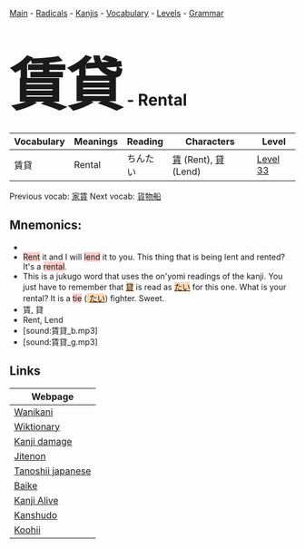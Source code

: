 <style> bigfont {font-size: 100px}</style>
[Main](../README.md) -
[Radicals](../radicals.md) -
[Kanjis](../kanjis.md) -
[Vocabulary](../vocabulary.md) -
[Levels](../levels.md) -
[Grammar](../grammar.md)
# <bigfont> 賃貸</bigfont> - Rental 

| Vocabulary | Meanings | Reading | Characters | Level |
| --- | --- | --- | --- | --- |
| 賃貸 | Rental | ちんたい |  [賃](../kanjis/賃.md) (Rent), [貸](../kanjis/貸.md) (Lend) | [Level 33](../levels/wk_level33.md) |

Previous vocab: [家賃](家賃.md) Next vocab: [貨物船](貨物船.md) 

## Mnemonics:

* 
* <span style="background-color:#ffcccb"> Rent</span> it and I will <span style="background-color:#ffcccb"> lend</span> it to you. This thing that is being lent and rented? It's a <span style="background-color:#ffcccb"> rental</span>.
* This is a jukugo word that uses the on'yomi readings of the kanji. You just have to remember that <span style="background-color:#fed8b1"> [貸](https://jisho.org/search/貸)</span> is read as <span style="background-color:#fed8b1"> [たい](https://jisho.org/search/たい)</span> for this one. What is your rental? It is a <span style="background-color:#ffcccb"> tie</span> (<span style="background-color:#fed8b1"> [たい](https://jisho.org/search/たい)</span>) fighter. Sweet.
* 賃, 貸
* Rent, Lend
* [sound:賃貸_b.mp3]
* [sound:賃貸_g.mp3]


## Links 

| Webpage |
| --- |
| [Wanikani          ](https://www.wanikani.com/kanji/賃貸) |
| [Wiktionary        ](https://en.wiktionary.org/wiki/賃貸) |
| [Kanji damage      ](http://www.kanjidamage.com/kanji/search?utf8=✓&q=賃貸) |
| [Jitenon           ](https://jitenon.com/kanji/賃貸) |
| [Tanoshii japanese ](https://www.tanoshiijapanese.com/dictionary/kanji.cfm?k=賃貸) |
| [Baike             ](https://baike.baidu.com/item/賃貸) |
| [Kanji Alive       ](https://app.kanjialive.com/賃貸) |
| [Kanshudo          ](https://www.kanshudo.com/searchmn?q=賃貸) |
| [Koohii            ](https://kanji.koohii.com/study/kanji/賃貸) |
